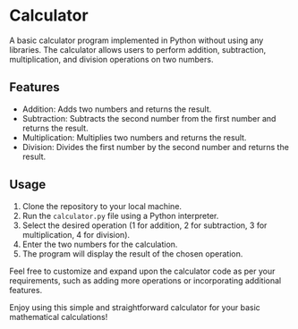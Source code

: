 # Calculator

A basic calculator program implemented in Python without using any libraries. The calculator allows users to perform addition, subtraction, multiplication, and division operations on two numbers.

## Features

- Addition: Adds two numbers and returns the result.
- Subtraction: Subtracts the second number from the first number and returns the result.
- Multiplication: Multiplies two numbers and returns the result.
- Division: Divides the first number by the second number and returns the result.

## Usage

1. Clone the repository to your local machine.
2. Run the `calculator.py` file using a Python interpreter.
3. Select the desired operation (1 for addition, 2 for subtraction, 3 for multiplication, 4 for division).
4. Enter the two numbers for the calculation.
5. The program will display the result of the chosen operation.

Feel free to customize and expand upon the calculator code as per your requirements, such as adding more operations or incorporating additional features.

Enjoy using this simple and straightforward calculator for your basic mathematical calculations!

